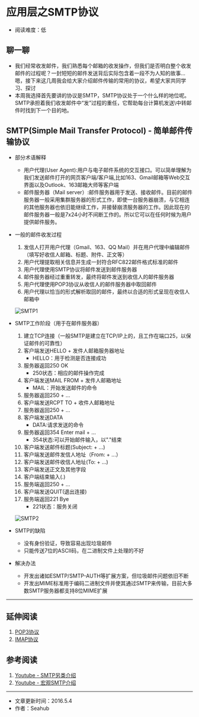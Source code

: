 # 应用层之SMTP协议
* 阅读难度：低

## 聊一聊
* 我们经常收发邮件，我们熟悉每个邮箱的收发操作，但我们是否明白整个收发邮件的过程呢？一封短短的邮件发送背后实际包含着一段不为人知的故事...嗯，接下来这几周我会给大家介绍邮件传输的常用的协议，希望大家共同学习、探讨
* 本周我选择首先要讲的协议是SMTP，SMTP协议处于一个什么样的地位呢。SMTP承担着我们收发邮件中“发”过程的重任，它帮助每台计算机发送\中转邮件时找到下一个目的地。

## SMTP(Simple Mail Transfer Protocol) - 简单邮件传输协议
* 部分术语解释
	* 用户代理(User Agent):用户与电子邮件系统的交互接口。可以简单理解为我们发送邮件打开的网页客户端/客户端,比如163、Gmail邮箱等Web交互界面以及Outlook、163邮箱大师等客户端
	* 邮件服务器（Mail server）:邮件服务器用于发送、接收邮件。目前的邮件服务器一般采用集群服务器的形式工作，即使一台服务器崩溃，与它相连的其他服务器也依旧能继续工作，并接替崩溃服务器的工作。因此现在的邮件服务器一般是7x24小时不间断工作的。所以它可以在任何时候为用户提供邮件服务。
 
* 一般的邮件收发过程
	1. 发信人打开用户代理（Gmail、163、QQ Mail）并在用户代理中编辑邮件（填写好收信人邮箱、标题、附件、正文等）
	2. 用户代理提取相关信息并生成一封符合RFC822邮件格式标准的邮件
	3. 用户代理使用SMTP协议将邮件发送到邮件服务器
	4. 邮件服务器经过重重转发，最终将邮件发送到收信人的邮件服务器
	5. 用户代理使用POP3协议从收信人的邮件服务器中取回邮件
	6. 用户代理以恰当的形式解析取回的邮件，最终以合适的形式呈现在收信人邮箱中

	![SMTP1](https://github.com/SeaHub/BlogOfComputerNetwork/blob/master/res/smtp1.gif?raw=true)

* SMTP工作阶段（用于在邮件服务器）
	1. 建立TCP连接（一般SMTP是建立在TCP/IP上的，且工作在端口25，以保证邮件的可靠性）
	2. 客户端发送HELLO + 发件人邮箱服务器地址
		* HELLO：用于检测是否连接成功
	3. 服务器返回250 OK
		* 250状态：相应的邮件操作完成
	4. 客户端发送MAIL FROM + 发件人邮箱地址
		* MAIL：开始发送邮件的命令
	5. 服务器返回250 + ...
	6. 客户端发送RCPT TO + 收件人邮箱地址
	7. 服务器返回250 + ...
	8. 客户端发送DATA
		* DATA:请求发送的命令
	9. 服务器返回354 Enter mail + ...
		* 354状态:可以开始邮件输入，以"."结束
	10. 客户端发送邮件标题(Subject: + ...)
	11. 客户端发送邮件发信人地址（From: + ...）
	12. 客户端发送邮件收信人地址(To: + ...)
	13. 客户端发送正文及其他字段
	14. 客户端结束输入(.)
	15. 服务端返回250 + ...
	16. 客户端发送QUIT(退出连接)
	17. 服务端返回221 Bye
		* 221状态：服务关闭
	
	![SMTP2](https://github.com/SeaHub/BlogOfComputerNetwork/blob/master/res/smtp2.jpg?raw=true)
	
* SMTP的缺陷
	* 没有身份验证，导致容易出现垃圾邮件
	* 只能传送7位的ASCII码，在二进制文件上处理的不好
	
* 解决办法
	* 开发出诸如ESMTP/SMTP-AUTH等扩展方案，但垃圾邮件问题依旧不断
	* 开发出MIME标准用于编码二进制文件并使其通过SMTP来传输，目前大多数SMTP服务器都支持8位MIME扩展
		 
---
## 延伸阅读
1. [POP3协议](https://github.com/SeaHub/BlogOfComputerNetwork/blob/master/link/000C.md)
2. [IMAP协议](https://github.com/SeaHub/BlogOfComputerNetwork/blob/master/link/000E.md)

## 参考阅读
1. [Youtube - SMTP另类介绍](https://www.youtube.com/watch?v=6MSbon29yRM)
2. [Youtube - 宏观SMTP介绍](https://www.youtube.com/watch?v=tmE9OqjdK7s)

---

* 文章更新时间：2016.5.4
* 作者：Seahub
